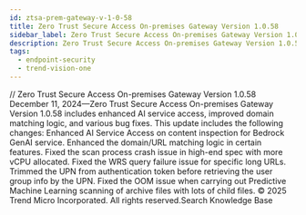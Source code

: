 ```yaml
---
id: ztsa-prem-gateway-v-1-0-58
title: Zero Trust Secure Access On-premises Gateway Version 1.0.58
sidebar_label: Zero Trust Secure Access On-premises Gateway Version 1.0.58
description: Zero Trust Secure Access On-premises Gateway Version 1.0.58
tags:
  - endpoint-security
  - trend-vision-one
---
```


/*<![CDATA[*/ $('#title').html($('meta[name=map-description]').attr('content')); /*]]>*/ Zero Trust Secure Access On-premises Gateway Version 1.0.58 December 11, 2024—Zero Trust Secure Access On-premises Gateway Version 1.0.58 includes enhanced AI service access, improved domain matching logic, and various bug fixes. This update includes the following changes: Enhanced AI Service Access on content inspection for Bedrock GenAI service. Enhanced the domain/URL matching logic in certain features. Fixed the scan process crash issue in high-end spec with more vCPU allocated. Fixed the WRS query failure issue for specific long URLs. Trimmed the UPN from authentication token before retrieving the user group info by the UPN. Fixed the OOM issue when carrying out Predictive Machine Learning scanning of archive files with lots of child files. © 2025 Trend Micro Incorporated. All rights reserved.Search Knowledge Base